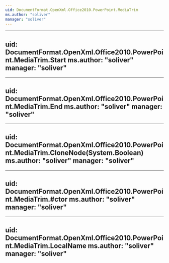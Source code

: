 ```yaml
---
uid: DocumentFormat.OpenXml.Office2010.PowerPoint.MediaTrim
ms.author: "soliver"
manager: "soliver"
---
```


---
uid: DocumentFormat.OpenXml.Office2010.PowerPoint.MediaTrim.Start
ms.author: "soliver"
manager: "soliver"
---

---
uid: DocumentFormat.OpenXml.Office2010.PowerPoint.MediaTrim.End
ms.author: "soliver"
manager: "soliver"
---

---
uid: DocumentFormat.OpenXml.Office2010.PowerPoint.MediaTrim.CloneNode(System.Boolean)
ms.author: "soliver"
manager: "soliver"
---

---
uid: DocumentFormat.OpenXml.Office2010.PowerPoint.MediaTrim.#ctor
ms.author: "soliver"
manager: "soliver"
---

---
uid: DocumentFormat.OpenXml.Office2010.PowerPoint.MediaTrim.LocalName
ms.author: "soliver"
manager: "soliver"
---
